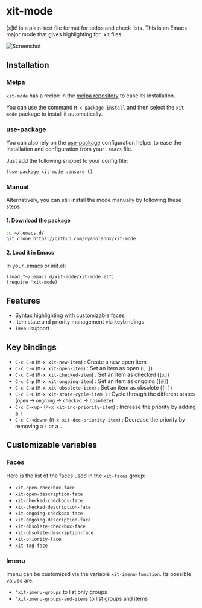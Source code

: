 # xit-mode

[x]it! is a plain-text file format for todos and check lists. This is an Emacs major mode that gives highlighting for .xit files.

![Screenshot](https://raw.githubusercontent.com/ryanolsonx/xit-mode/main/screenshot.png "Screenshot of Emacs [x]it!")

## Installation

### Melpa

`xit-mode` has a recipe in the [melpa repository](https://github.com/melpa/melpa) to ease its installation.

You can use the command `M-x package-install` and then select the `xit-mode` package to install it automatically.

### use-package

You can also rely on the [use-package](https://github.com/jwiegley/use-package) configuration helper to ease the installation and configuration from your `.emacs` file.

Just add the following snippet to your config file:

``` elisp
(use-package xit-mode :ensure t)
```

### Manual

Alternatively, you can still install the mode manually by following these steps:

#### 1. Download the package

```bash
cd ~/.emacs.d/
git clone https://github.com/ryanolsonx/xit-mode
```

#### 2. Load it in Emacs

In your .emacs or init.el:

```elisp
(load "~/.emacs.d/xit-mode/xit-mode.el")
(require 'xit-mode)
```

## Features

- Syntax highlighting with customizable faces
- Item state and priority management via keybindings
- `imenu` support

## Key bindings

- `C-c C-n` (`M-x xit-new-item`) : Create a new open item
- `C-c C-o` (`M-x xit-open-item`) : Set an item as open (`[ ]`)
- `C-c C-d` (`M-x xit-checked-item`) : Set an item as checked (`[x]`)
- `C-c C-p` (`M-x xit-ongoing-item`) : Set an item as ongoing (`[@]`)
- `C-c C-a` (`M-x xit-obsolete-item`) : Set an item as obsolete (`[!]`)
- `C-c C-C` (`M-x xit-state-cycle-item `) : Cycle through the different states (`open` -> `ongoing` -> `checked` -> `obsolete`)
- `C-c C-<up>` (`M-x xit-inc-priority-item`) : Increase the priority by adding a `!`
- `C-c C-<down>` (`M-x xit-dec-priority-item`) : Decrease the priority by removing a `!` or a `.`

## Customizable variables

### Faces

Here is the list of the faces used in the `xit-faces` group:

- `xit-open-checkbox-face`
- `xit-open-description-face`
- `xit-checked-checkbox-face`
- `xit-checked-description-face`
- `xit-ongoing-checkbox-face`
- `xit-ongoing-description-face`
- `xit-obsolete-checkbox-face`
- `xit-obsolete-description-face`
- `xit-priority-face`
- `xit-tag-face`

### Imenu

Imenu can be customized via the variable `xit-imenu-function`. Its possible values are:

- `'xit-imenu-groups` to list only groups
- `'xit-imenu-groups-and-items` to list groups and items

